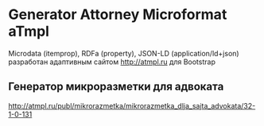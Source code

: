 # Generator Attorney Microformat aTmpl
Microdata (itemprop), RDFa (property), JSON-LD (application/ld+json)
разработан адаптивным сайтом http://atmpl.ru для Bootstrap
## Генератор микроразметки для адвоката
http://atmpl.ru/publ/mikrorazmetka/mikrorazmetka_dlja_sajta_advokata/32-1-0-131
